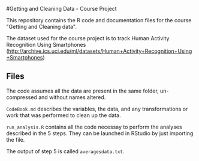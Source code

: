 #Getting and Cleaning Data - Course Project


This repository contains the R code and documentation files for the course "Getting and Cleaning data".

The dataset used for the course project is to track Human Activity Recognition Using Smartphones
(http://archive.ics.uci.edu/ml/datasets/Human+Activity+Recognition+Using+Smartphones)

## Files

The code assumes all the data are present in the same folder, un-compressed and without names altered.

`CodeBook.md` describes the variables, the data, and any transformations or work that was performed to clean up the data.

`run_analysis.R` contains all the code necessay to perform the analyses described in the 5 steps. They can be launched in RStudio by just importing the file.

The output of step 5 is called `averagesdata.txt`.